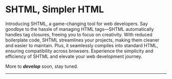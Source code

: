 # SHTML, Simpler HTML

Introducing SHTML, a game-changing tool for web developers. Say goodbye to the hassle of managing HTML tags—SHTML automatically handles tag closures, freeing you to focus on creativity. With reduced boilerplate code, SHTML streamlines your projects, making them cleaner and easier to maintain. Plus, it seamlessly compiles into standard HTML, ensuring compatibility across browsers. Experience the simplicity and efficiency of SHTML and elevate your web development journey.


More to ***develop*** soon, stay tuned.

-----
